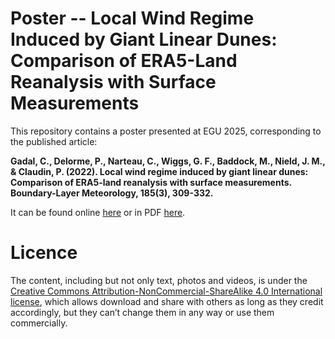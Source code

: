 # Poster -- Local Wind Regime Induced by Giant Linear Dunes: Comparison of ERA5-Land Reanalysis with Surface Measurements

This repository contains a poster presented at EGU 2025, corresponding to the published article: 

**Gadal, C., Delorme, P., Narteau, C., Wiggs, G. F., Baddock, M., Nield, J. M., & Claudin, P. (2022). Local wind regime induced by giant linear dunes: Comparison of ERA5-land reanalysis with surface measurements. Boundary-Layer Meteorology, 185(3), 309-332.**

It can be found online [here](https://cgadal-presentations.github.io/poster_egu2025/poster.html#/) or in PDF [here](https://raw.githubusercontent.com/cgadal-presentations/poster_egu2025/main/poster.pdf).

# Licence

The content, including but not only text, photos and videos, is under the [Creative Commons Attribution-NonCommercial-ShareAlike 4.0 International license](https://creativecommons.org/licenses/by-nc-sa/4.0/legalcode.en), which allows download and share with others as long as they credit accordingly, but they can’t change them in any way or use them commercially.
